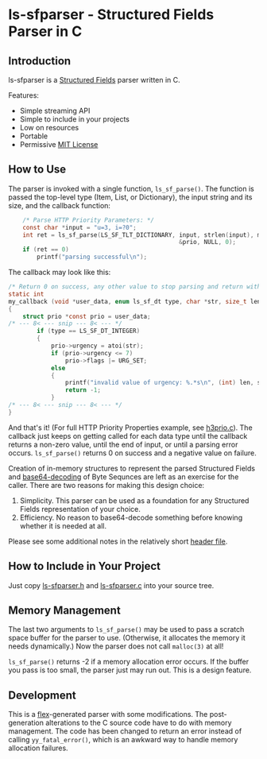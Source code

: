 # ls-sfparser - Structured Fields Parser in C

## Introduction

ls-sfparser is a [Structured Fields](https://github.com/httpwg/wiki/wiki/Structured-Headers) parser written in C.

Features:
- Simple streaming API
- Simple to include in your projects
- Low on resources
- Portable
- Permissive [MIT License](LICENSE)

## How to Use

The parser is invoked with a single function, `ls_sf_parse()`.  The function is passed the top-level type (Item, List, or Dictionary), the input string and
its size, and the callback function:

```c
    /* Parse HTTP Priority Parameters: */
    const char *input = "u=3, i=?0";
    int ret = ls_sf_parse(LS_SF_TLT_DICTIONARY, input, strlen(input), my_callback,
                                                &prio, NULL, 0);
    if (ret == 0)
        printf("parsing successful\n");
```

The callback may look like this:

```c
/* Return 0 on success, any other value to stop parsing and return with failure. */
static int
my_callback (void *user_data, enum ls_sf_dt type, char *str, size_t len, int off)
{
    struct prio *const prio = user_data;
/* --- 8< --- snip --- 8< --- */
        if (type == LS_SF_DT_INTEGER)
        {   
            prio->urgency = atoi(str);
            if (prio->urgency <= 7)
                prio->flags |= URG_SET;
            else
            {
                printf("invalid value of urgency: %.*s\n", (int) len, str);
                return -1;  
            }
/* --- 8< --- snip --- 8< --- */
}
```

And that's it!  (For full HTTP Priority Properties example, see [h3prio.c](h3prio.c)).  The callback just keeps on getting called
for each data type until the callback returns a non-zero value, until the end of input, or until a parsing error occurs.
`ls_sf_parse()` returns 0 on success and a negative value on failure.

Creation of in-memory structures to represent the parsed Structured Fields and [base64-decoding](
https://tools.ietf.org/html/draft-ietf-httpbis-header-structure-19#section-4.2.7) of Byte Sequnces are left as an exercise for the
caller.  There are two reasons for making this design choice:
1. Simplicity.  This parser can be used as a foundation for any Structured Fields representation of your choice.
1. Efficiency.  No reason to base64-decode something before knowing whether it is needed at all.

Please see some additional notes in the relatively short [header file](ls-sfparser.h).

## How to Include in Your Project

Just copy [ls-sfparser.h](ls-sfparser.h) and [ls-sfparser.c](ls-sfparser.c) into your source tree.

## Memory Management

The last two arguments to `ls_sf_parse()` may be used to pass a scratch space buffer for the parser to use.  (Otherwise, it allocates
the memory it needs dynamically.)  Now the parser does not call `malloc(3)` at all!

`ls_sf_parse()` returns -2 if a memory allocation error occurs.  If the buffer you pass is too small, the parser just may run out.
This is a design feature.

## Development

This is a [flex](https://en.wikipedia.org/wiki/Flex_(lexical_analyser_generator))-generated parser with some modifications.
The post-generation alterations to the C source code have to do with memory management.  The code has been changed to return
an error instead of calling `yy_fatal_error()`, which is an awkward way to handle memory allocation failures.
